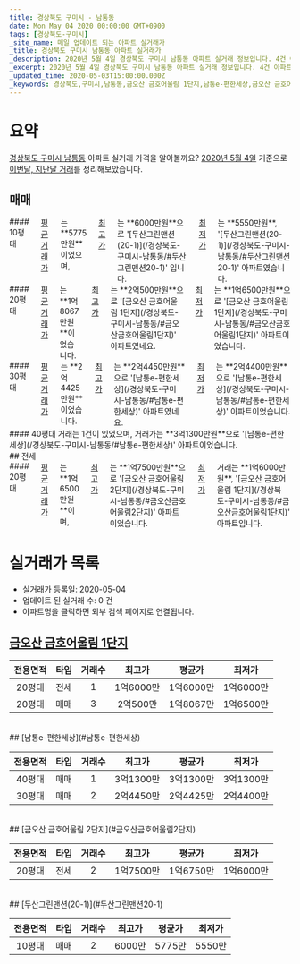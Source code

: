 ```yaml
---
title: 경상북도 구미시 - 남통동
date: Mon May 04 2020 00:00:00 GMT+0900
tags: [경상북도-구미시]
_site_name: 매일 업데이트 되는 아파트 실거래가
_title: 경상북도 구미시 남통동 아파트 실거래가
_description: 2020년 5월 4일 경상북도 구미시 남통동 아파트 실거래 정보입니다. 4건 아파트 정보가 있습니다.
_excerpt: 2020년 5월 4일 경상북도 구미시 남통동 아파트 실거래 정보입니다. 4건 아파트 정보가 있습니다.
_updated_time: 2020-05-03T15:00:00.000Z
_keywords: 경상북도,구미시,남통동,금오산 금호어울림 1단지,남통e-편한세상,금오산 금호어울림 2단지,두산그린맨션(20-1)
---
```





# 요약
<ins>경상북도 구미시 남통동</ins> 아파트 실거래 가격을 알아볼까요? <ins>2020년 5월 4일</ins> 기준으로 <ins>이번달, 지난달 거래</ins>를 정리해보았습니다.

## 매매
<div class="container">
<div class="six columns" markdown="1">
#### 10평대
<ins>평균 거래가</ins>는 **5775만원**이었으며, <ins>최고가</ins>는 **6000만원**으로 '[두산그린맨션(20-1)](/경상북도-구미시-남통동/#두산그린맨션20-1)' 입니다. <ins>최저가</ins>는 **5550만원**, '[두산그린맨션(20-1)](/경상북도-구미시-남통동/#두산그린맨션20-1)' 아파트였습니다.
</div>
<div class="six columns" markdown="1">
#### 20평대
<ins>평균 거래가</ins>는 **1억8067만원**이었습니다. <ins>최고가</ins>는 **2억500만원**으로 '[금오산 금호어울림 1단지](/경상북도-구미시-남통동/#금오산금호어울림1단지)' 아파트였네요. <ins>최저가</ins>는 **1억6500만원**으로 '[금오산 금호어울림 1단지](/경상북도-구미시-남통동/#금오산금호어울림1단지)' 아파트이었습니다.
</div>
</div>
<div class="container">
<div class="six columns" markdown="1">
#### 30평대
<ins>평균 거래가</ins>는 **2억4425만원**이었습니다. <ins>최고가</ins>는 **2억4450만원**으로 '[남통e-편한세상](/경상북도-구미시-남통동/#남통e-편한세상)' 아파트였네요. <ins>최저가</ins>는 **2억4400만원**으로 '[남통e-편한세상](/경상북도-구미시-남통동/#남통e-편한세상)' 아파트이었습니다.
</div>
<div class="six columns" markdown="1">
#### 40평대
거래는 1건이 있었으며, 거래가는 **3억1300만원**으로 '[남통e-편한세상](/경상북도-구미시-남통동/#남통e-편한세상)' 아파트이었습니다.
</div>
</div>
## 전세
<div class="container">
<div class="twelve columns" markdown="1">
#### 20평대
<ins>평균 거래가</ins>는 **1억6500만원**이며, <ins>최고가</ins>는 **1억7500만원**으로 '[금오산 금호어울림 2단지](/경상북도-구미시-남통동/#금오산금호어울림2단지)' 아파트이었습니다. <ins>최저가</ins> 거래는 **1억6000만원**, '[금오산 금호어울림 1단지](/경상북도-구미시-남통동/#금오산금호어울림1단지)' 아파트입니다.
</div>
</div>



# 실거래가 목록
- 실거래가 등록일: 2020-05-04
- 업데이트 된 실거래 수: 0 건
- 아파트명을 클릭하면 외부 검색 페이지로 연결됩니다.

## [금오산 금호어울림 1단지](#금오산금호어울림1단지)

|전용면적|타입|거래수|최고가|평균가|최저가|
|:---:|:---:|:---:|:---:|:---:|:---:|
|20평대|<span class="deal-type-2">전세</span>|1|1억6000만|1억6000만|1억6000만|
|20평대|<span class="deal-type-1">매매</span>|3|2억500만|1억8067만|1억6500만|

<br/>
## [남통e-편한세상](#남통e-편한세상)

|전용면적|타입|거래수|최고가|평균가|최저가|
|:---:|:---:|:---:|:---:|:---:|:---:|
|40평대|<span class="deal-type-1">매매</span>|1|3억1300만|3억1300만|3억1300만|
|30평대|<span class="deal-type-1">매매</span>|2|2억4450만|2억4425만|2억4400만|

<br/>
## [금오산 금호어울림 2단지](#금오산금호어울림2단지)

|전용면적|타입|거래수|최고가|평균가|최저가|
|:---:|:---:|:---:|:---:|:---:|:---:|
|20평대|<span class="deal-type-2">전세</span>|2|1억7500만|1억6750만|1억6000만|

<br/>
## [두산그린맨션(20-1)](#두산그린맨션20-1)

|전용면적|타입|거래수|최고가|평균가|최저가|
|:---:|:---:|:---:|:---:|:---:|:---:|
|10평대|<span class="deal-type-1">매매</span>|2|6000만|5775만|5550만|

<br/>



